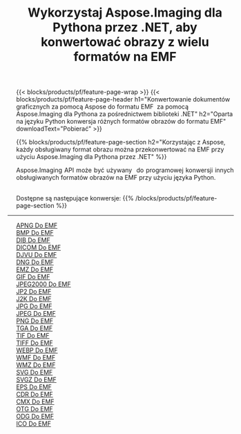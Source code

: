 ﻿---
title: Wykorzystaj Aspose.Imaging dla Pythona przez .NET, aby konwertować obrazy z wielu formatów na EMF 
weight: 3920
url: /pl/python-net/conversion/to/emf 
lang: pl
langdirlevel: 2
locales: zh-hans,ja,it,ru,de,es,fr,nl,id,lt,pl,pt,vi,tr,ko,zh-hant,ar,hi,th,sv,cs,uk,he
description: Możesz użyć Aspose.Imaging dla Pythona za pośrednictwem biblioteki .NET, aby przekonwertować z różnych formatów na EMF
---

{{< blocks/products/pf/feature-page-wrap >}}
{{< blocks/products/pf/feature-page-header h1="Konwertowanie dokumentów graficznych za pomocą Aspose do formatu EMF  za pomocą Aspose.Imaging dla Pythona za pośrednictwem biblioteki .NET" h2="Oparta na języku Python konwersja różnych formatów obrazów do formatu EMF" downloadText="Pobierać" >}}


{{% blocks/products/pf/feature-page-section  h2="Korzystając z Aspose, każdy obsługiwany format obrazu można przekonwertować na EMF przy użyciu Aspose.Imaging dla Pythona przez .NET" %}}
<p align=justify>Aspose.Imaging API może być używany  do programowej konwersji innych obsługiwanych formatów obrazów na EMF przy użyciu języka Python.</p>
<br/>
Dostępne są następujące konwersje:
{{% /blocks/products/pf/feature-page-section %}}
<div class="container-fluid productfamilypage bg-gray">
    <div class="convertypes bg-gray agp-content section">
        <div class="container">
		<hr style="margin-left:-20px;"/>
		<div class="row other-converters">
		    <div class='col-md-2 other-converter remove-lp remove-rp'><a href="/imaging/pl/python-net/conversion/apng-to-emf" >APNG Do EMF</a></div>
<div class='col-md-2 other-converter remove-lp remove-rp'><a href="/imaging/pl/python-net/conversion/bmp-to-emf" >BMP Do EMF</a></div>
<div class='col-md-2 other-converter remove-lp remove-rp'><a href="/imaging/pl/python-net/conversion/dib-to-emf" >DIB Do EMF</a></div>
<div class='col-md-2 other-converter remove-lp remove-rp'><a href="/imaging/pl/python-net/conversion/dicom-to-emf" >DICOM Do EMF</a></div>
<div class='col-md-2 other-converter remove-lp remove-rp'><a href="/imaging/pl/python-net/conversion/djvu-to-emf" >DJVU Do EMF</a></div>
<div class='col-md-2 other-converter remove-lp remove-rp'><a href="/imaging/pl/python-net/conversion/dng-to-emf" >DNG Do EMF</a></div>
<div class='col-md-2 other-converter remove-lp remove-rp'><a href="/imaging/pl/python-net/conversion/emz-to-emf" >EMZ Do EMF</a></div>
<div class='col-md-2 other-converter remove-lp remove-rp'><a href="/imaging/pl/python-net/conversion/gif-to-emf" >GIF Do EMF</a></div>
<div class='col-md-2 other-converter remove-lp remove-rp'><a href="/imaging/pl/python-net/conversion/jpeg2000-to-emf" >JPEG2000 Do EMF</a></div>
<div class='col-md-2 other-converter remove-lp remove-rp'><a href="/imaging/pl/python-net/conversion/jp2-to-emf" >JP2 Do EMF</a></div>
<div class='col-md-2 other-converter remove-lp remove-rp'><a href="/imaging/pl/python-net/conversion/j2k-to-emf" >J2K Do EMF</a></div>
<div class='col-md-2 other-converter remove-lp remove-rp'><a href="/imaging/pl/python-net/conversion/jpg-to-emf" >JPG Do EMF</a></div>
<div class='col-md-2 other-converter remove-lp remove-rp'><a href="/imaging/pl/python-net/conversion/jpeg-to-emf" >JPEG Do EMF</a></div>
<div class='col-md-2 other-converter remove-lp remove-rp'><a href="/imaging/pl/python-net/conversion/png-to-emf" >PNG Do EMF</a></div>
<div class='col-md-2 other-converter remove-lp remove-rp'><a href="/imaging/pl/python-net/conversion/tga-to-emf" >TGA Do EMF</a></div>
<div class='col-md-2 other-converter remove-lp remove-rp'><a href="/imaging/pl/python-net/conversion/tif-to-emf" >TIF Do EMF</a></div>
<div class='col-md-2 other-converter remove-lp remove-rp'><a href="/imaging/pl/python-net/conversion/tiff-to-emf" >TIFF Do EMF</a></div>
<div class='col-md-2 other-converter remove-lp remove-rp'><a href="/imaging/pl/python-net/conversion/webp-to-emf" >WEBP Do EMF</a></div>
<div class='col-md-2 other-converter remove-lp remove-rp'><a href="/imaging/pl/python-net/conversion/wmf-to-emf" >WMF Do EMF</a></div>
<div class='col-md-2 other-converter remove-lp remove-rp'><a href="/imaging/pl/python-net/conversion/wmz-to-emf" >WMZ Do EMF</a></div>
<div class='col-md-2 other-converter remove-lp remove-rp'><a href="/imaging/pl/python-net/conversion/svg-to-emf" >SVG Do EMF</a></div>
<div class='col-md-2 other-converter remove-lp remove-rp'><a href="/imaging/pl/python-net/conversion/svgz-to-emf" >SVGZ Do EMF</a></div>
<div class='col-md-2 other-converter remove-lp remove-rp'><a href="/imaging/pl/python-net/conversion/eps-to-emf" >EPS Do EMF</a></div>
<div class='col-md-2 other-converter remove-lp remove-rp'><a href="/imaging/pl/python-net/conversion/cdr-to-emf" >CDR Do EMF</a></div>
<div class='col-md-2 other-converter remove-lp remove-rp'><a href="/imaging/pl/python-net/conversion/cmx-to-emf" >CMX Do EMF</a></div>
<div class='col-md-2 other-converter remove-lp remove-rp'><a href="/imaging/pl/python-net/conversion/otg-to-emf" >OTG Do EMF</a></div>
<div class='col-md-2 other-converter remove-lp remove-rp'><a href="/imaging/pl/python-net/conversion/odg-to-emf" >ODG Do EMF</a></div>
<div class='col-md-2 other-converter remove-lp remove-rp'><a href="/imaging/pl/python-net/conversion/ico-to-emf" >ICO Do EMF</a></div>
                </div>
        </div>
    </div>
</div>
<br/>

